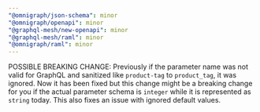 ```yaml
---
"@omnigraph/json-schema": minor
"@omnigraph/openapi": minor
"@graphql-mesh/new-openapi": minor
"@graphql-mesh/raml": minor
"@omnigraph/raml": minor
---
```


POSSIBLE BREAKING CHANGE:
Previously if the parameter name was not valid for GraphQL and sanitized like `product-tag` to `product_tag`, it was ignored. Now it has been fixed but this change might be a breaking change for you if the actual parameter schema is `integer` while it is represented as `string` today.
This also fixes an issue with ignored default values.
